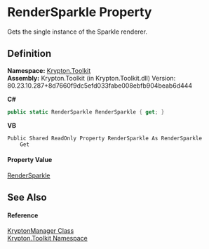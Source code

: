 # RenderSparkle Property


Gets the single instance of the Sparkle renderer.



## Definition
**Namespace:** <a href="79d2eac2-21f4-54ff-7552-b20c33c30600.md">Krypton.Toolkit</a>  
**Assembly:** Krypton.Toolkit (in Krypton.Toolkit.dll) Version: 80.23.10.287+8d7660f9dc5efd033fabe008ebfb904beab6d444

**C#**
``` C#
public static RenderSparkle RenderSparkle { get; }
```
**VB**
``` VB
Public Shared ReadOnly Property RenderSparkle As RenderSparkle
	Get
```



#### Property Value
<a href="67713d18-bd06-003e-2c30-456e135a7621.md">RenderSparkle</a>

## See Also


#### Reference
<a href="fd000c89-b24b-9dde-c880-bccf31b10060.md">KryptonManager Class</a>  
<a href="79d2eac2-21f4-54ff-7552-b20c33c30600.md">Krypton.Toolkit Namespace</a>  
